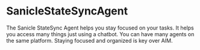 # SanicleStateSyncAgent
The Sanicle StateSync Agent helps you stay focused on your tasks. It helps you access many things just using a chatbot. You can have many agents on the same platform. Staying focused and organized is key over AIM.
